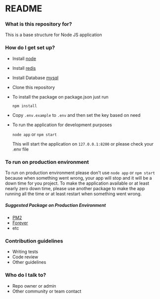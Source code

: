# README #

### What is this repository for? ###

This is a base structure for Node JS application

### How do I get set up? ###

* Install [node](https://nodejs.org/en/)
* Install [redis](https://redis.io/)
* Install Database [mysql](https://www.mysql.com/)
* Clone this repository
* To install the package on package.json just run

    `npm install` 
    
* Copy `.env.example` to `.env` and then set the key based on need

* To run the application for development purposes

    `node app` or `npm start`
    
    This will start the application on `127.0.0.1:8200` or please check your .env file

### To run on production environment

To run on production environment please don't use `node app` or `npm start`
because when something went wrong, your app will stop and it will be a down time for you project.
To make the application available or at least nearly zero down time, please use another package
to make the app running all the time or at least restart when something went wrong.

##### Suggested Package on Production Environment
* [PM2](https://www.npmjs.com/package/pm2)
* [Forever](https://www.npmjs.com/package/forever)
* etc

### Contribution guidelines ###

* Writing tests
* Code review
* Other guidelines

### Who do I talk to? ###

* Repo owner or admin
* Other community or team contact